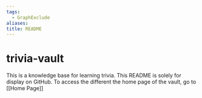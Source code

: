 ```yaml
---
tags:
  - GraphExclude
aliases: 
title: README
---
```

# trivia-vault
This is a knowledge base for learning trivia. This README is solely for display on GitHub. To access the different the home page of the vault, go to [[Home Page]]
